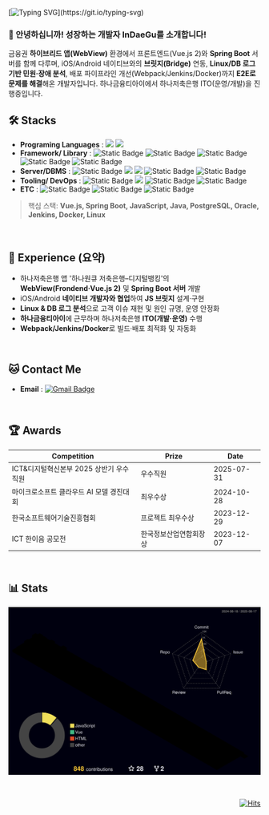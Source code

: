 [![Typing SVG](https://readme-typing-svg.demolab.com?font=Oswald&weight=600&size=60&duration=2500&pause=3000&color=499CEB&center=true&vCenter=true&width=1000&height=120&lines=Welcome+to+Indaegu's+Github!!)](https://git.io/typing-svg)

<!--  <img src="https://capsule-render.vercel.app/api?type=waving&color=auto&height=200&section=header&text=Welcome%20to%20Indaegu's%20Github!&fontSize=50" />
 -->


### 🙇 안녕하십니까! 성장하는 개발자 InDaeGu를 소개합니다!
금융권 **하이브리드 앱(WebView)** 환경에서 프론트엔드(Vue.js 2)와 **Spring Boot** 서버를 함께 다루며, iOS/Android 네이티브와의 **브릿지(Bridge)** 연동, **Linux/DB 로그 기반 민원·장애 분석**, 배포 파이프라인 개선(Webpack/Jenkins/Docker)까지 **E2E로 문제를 해결**해온 개발자입니다. 하나금융티아이에서 하나저축은행 ITO(운영/개발)을 진행중입니다.

## 🛠️ Stacks
- **Programing Languages** : <img src="https://img.shields.io/badge/Java-007396?style=flat-square&logo=Java&logoColor=white"/> <img src="https://img.shields.io/badge/JavaScript-F7DF1E?style=flat-square&logo=JavaScript&logoColor=white"/>
- **Framework/ Library** : <img alt="Static Badge" src="https://img.shields.io/badge/Vue.js-4FC08D?logo=Vue.js&logoColor=white">
 <img alt="Static Badge" src="https://img.shields.io/badge/SpringBoot-6DB33F?style=flat-square&logo=SpringBoot&logoColor=white"> <img alt="Static Badge" src="https://img.shields.io/badge/Node.js-339933?style=flat-square&logo=Node.js&logoColor=white"> <img alt="Static Badge" src="https://img.shields.io/badge/Express-000000?style=flat-square&logo=Express&logoColor=white"> <img alt="Static Badge" src="https://img.shields.io/badge/React-61DAFB?style=flat-square&logo=React&logoColor=white"> 
- **Server/DBMS** : <img alt="Static Badge" src="https://img.shields.io/badge/Postgresql-4169E1?logo=Postgresql&logoColor=white">
 <img src="https://img.shields.io/badge/ORACLE-F80000?style=flat-square&logo=oracle&logoColor=white"/> <img src="https://img.shields.io/badge/MySQL-4479A1?style=flat-square&logo=MySQL&logoColor=white"/> <img alt="Static Badge" src="https://img.shields.io/badge/amazonEC2-FF9900?style=flat-square&logo=amazonEC2&logoColor=white"> <img alt="Static Badge" src="https://img.shields.io/badge/amazonRDS-527FFF?style=flat-square&logo=amazonRDS&logoColor=white">
- **Tooling/ DevOps** : <img alt="Static Badge" src="https://img.shields.io/badge/Eclipse-%232C2255?logo=eclipseide">  <img src="https://img.shields.io/badge/GitHub-181717?style=flat-square&logo=GitHub&logoColor=white"/> <img alt="Static Badge" src="https://img.shields.io/badge/GitLab-FC6D26?style=flat-square&logo=GitLab&logoColor=white"> <img alt="Static Badge" src="https://img.shields.io/badge/Figma-F24E1E?style=flat-square&logo=Figma&logoColor=white">
- **ETC** : <img alt="Static Badge" src="https://img.shields.io/badge/Teams-%236264A7?logo=microsoftteams">
 <img alt="Static Badge" src="https://img.shields.io/badge/Notion-000000?style=flat-square&logo=Notion&logoColor=white"> <img alt="Static Badge" src="https://img.shields.io/badge/Slack-4A154B?style=flat-square&logo=Slack&logoColor=white">
 
> 핵심 스택: **Vue.js, Spring Boot, JavaScript, Java, PostgreSQL, Oracle, Jenkins, Docker, Linux**
<br>

## 💼 Experience (요약)

- 하나저축은행 앱 '하나원큐 저축은행–디지털뱅킹'의 **WebView(Frondend·Vue.js 2)** 및 **Spring Boot 서버** 개발
- iOS/Android **네이티브 개발자와 협업**하여 **JS 브릿지** 설계·구현
- **Linux & DB 로그 분석**으로 고객 이슈 재현 및 원인 규명, 운영 안정화
- **하나금융티아이**에 근무하며 하나저축은행 **ITO(개발·운영)** 수행
- **Webpack/Jenkins/Docker**로 빌드·배포 최적화 및 자동화

<br>

## 🐱 Contact Me

- **Email** :  [![Gmail Badge](https://img.shields.io/badge/Gmail-D14836?style=flat&logo=Gmail&logoColor=white)](mailto:hys1693359@gmail.com)
<br>

## 🏆 Awards
|Competition|Prize|Date|
|------|---|---|
|ICT&디지털혁신본부 2025 상반기 우수직원|우수직원|2025-07-31|
|마이크로소프트 클라우드 AI 모델 경진대회|최우수상|2024-10-28|
|한국소프트웨어기술진흥협회|프로젝트 최우수상|2023-12-29|
|ICT 한이음 공모전|한국정보산업연합회장상|2023-12-07|
<br>

## 📊 Stats
![](./profile-3d-contrib/profile-night-rainbow.svg)

<br>

<div align="right"> 

[![Hits](https://hits.seeyoufarm.com/api/count/incr/badge.svg?url=https%3A%2F%2Fgithub.com%2Findaegu%2Fhit-counter&count_bg=%2379C83D&title_bg=%23555555&icon=postwoman.svg&icon_color=%23E7E7E7&title=Visits%28today%2Ftotal%29&edge_flat=false)](https://hits.seeyoufarm.com)

</div>

